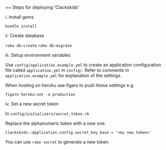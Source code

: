 == Steps for deploying 'Clackskids'

i. Install gems

`bundle install`

ii. Create database

`rake db:create`
`rake db:migrate`

iii. Setup environment variables

Use `config/application.example.yml` to create an application configuration file called `application.yml` in `config/`. Refer to comments in `application.example.yml` for explanation of the settings.

When hosting on heroku use figaro to push these settings e.g.

`figaro heroku:set -e production`

iv. Set a new secret token

In `config/initializers/secret_token.rb`

Replace the alphanumeric token with a new one.

`Clackskids::Application.config.secret_key_base = '<my new token>'`

You can use `rake secret` to generate a new token.
